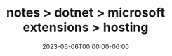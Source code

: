 ---
title: "notes > dotnet > microsoft extensions > hosting"
date: "2023-06-06T00:00:00-06:00"
draft: true
---